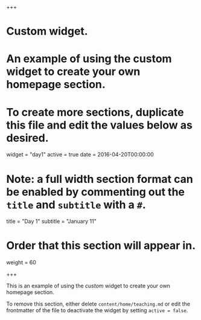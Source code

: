 +++
# Custom widget.
# An example of using the custom widget to create your own homepage section.
# To create more sections, duplicate this file and edit the values below as desired.
widget = "day1"
active = true
date = 2016-04-20T00:00:00

# Note: a full width section format can be enabled by commenting out the `title` and `subtitle` with a `#`.
title = "Day 1"
subtitle = "January 11"

# Order that this section will appear in.
weight = 60

+++

This is an example of using the *custom* widget to create your own homepage section.

To remove this section, either delete `content/home/teaching.md` or edit the frontmatter of the file to deactivate the widget by setting `active = false`.
